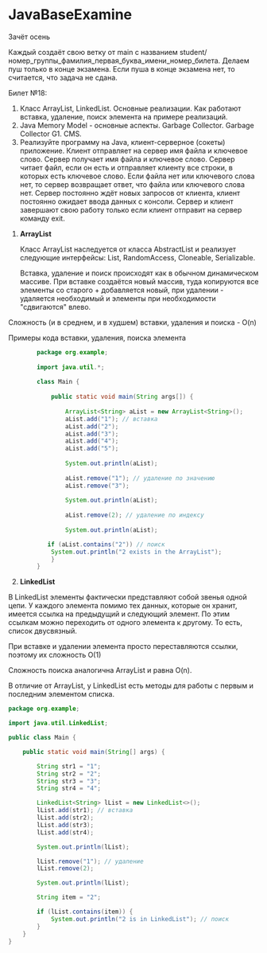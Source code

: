 # JavaBaseExamine
Зачёт осень

Каждый создаёт свою ветку от main с названием student/номер_группы_фамилия_первая_буква_имени_номер_билета. Делаем пуш только в конце экзамена. Если пуша в конце экзамена нет, то считается, что задача не сдана.

Билет №18:
1.  Класс ArrayList, LinkedList. Основные реализации. Как работают вставка, удаление, поиск элемента на примере реализаций.
2.  Java Memory Model - основные аспекты. Garbage Collector. Garbage Collector G1. СMS.
3.  Реализуйте программу на Java, клиент-серверное (сокеты) приложение. Клиент отправляет на сервер имя файла и ключевое слово. Сервер получает имя файла и ключевое слово. Сервер читает файл, если он есть и отправляет клиенту все строки, в которых есть ключевое слово. Если файла нет или ключевого слова нет, то сервер возвращает ответ, что файла или ключевого слова нет. Сервер постоянно ждёт новых запросов от клиента, клиент постоянно ожидает ввода данных с консоли. Сервер и клиент завершают свою работу только если клиент отправит на сервер команду exit.


1) **ArrayList**

   Класс ArrayList наследуется от класса AbstractList и реализует следующие интерфейсы: List, RandomAccess, Cloneable, Serializable.

   Вставка, удаление и поиск происходят как в обычном динамическом массиве. При вставке создаётся новый массив, туда копируются все элементы со старого + добавляется новый, при удалении - удаляется необходимый и элементы при необходимости "сдвигаются" влево.
   
Сложность (и в среднем, и в худшем) вставки, удаления и поиска - O(n)

   Примеры кода вставки, удаления, поиска элемента

``` Java
        package org.example;
        
        import java.util.*;
   
        class Main {
   
            public static void main(String args[]) {
   
                ArrayList<String> aList = new ArrayList<String>(); 
                aList.add("1"); // вставка
                aList.add("2");
                aList.add("3");
                aList.add("4");
                aList.add("5");
        
                System.out.println(aList);
        
                aList.remove("1"); // удаление по значению
                aList.remove("3");
        
                System.out.println(aList);
        
                aList.remove(2); // удаление по индексу
        
                System.out.println(aList);

           if (aList.contains("2")) // поиск
            System.out.println("2 exists in the ArrayList");
            }
        }

```

2) **LinkedList**

В LinkedList элементы фактически представляют собой звенья одной цепи. У каждого элемента помимо тех данных, которые он хранит, имеется ссылка на предыдущий и следующий элемент. По этим ссылкам можно переходить от одного элемента к другому. То есть, список двусвязный.

При вставке и удалении элемента просто переставляются ссылки, поэтому их сложность O(1)

Сложность поиска аналогична ArrayList и равна O(n).

В отличие от ArrayList, у LinkedList есть методы для работы с первым и последним элементом списка.

``` Java
package org.example;

import java.util.LinkedList;

public class Main {

    public static void main(String[] args) {

        String str1 = "1";
        String str2 = "2";
        String str3 = "3";
        String str4 = "4";

        LinkedList<String> lList = new LinkedList<>();
        lList.add(str1); // вставка
        lList.add(str2);
        lList.add(str3);
        lList.add(str4);

        System.out.println(lList);

        lList.remove("1"); // удаление
        lList.remove(2);

        System.out.println(lList);

        String item = "2";

        if (lList.contains(item)) {
            System.out.println("2 is in LinkedList"); // поиск
        }
    }
}

```

